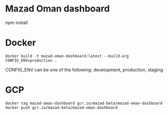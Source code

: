# Mazad Oman dashboard

npm install

# Docker
```
docker build -t mazad-oman-dashboard:latest --build-arg CONFIG_ENV=production .
```
CONFIG_ENV can be one of the following: development, production, staging
# GCP
```
docker tag mazad-oman-dashboard gcr.io/mazad-beta/mazad-oman-dashboard
docker push gcr.io/mazad-beta/mazad-oman-dashboard
```